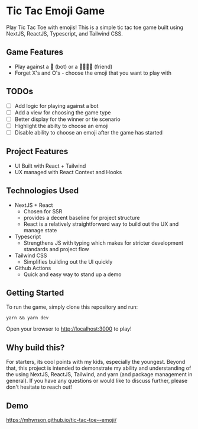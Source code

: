 # Tic Tac Emoji Game

Play Tic Tac Toe with emojis! This is a simple tic tac toe game built using NextJS, ReactJS, Typescript, and Tailwind CSS.

## Game Features

- Play against a 🤖 (bot) or a 👦🏾👧🏾 (friend)
- Forget X's and O's - choose the emoji that you want to play with

## TODOs

- [ ] Add logic for playing against a bot
- [ ] Add a view for choosing the game type
- [ ] Better display for the winner or tie scenario
- [ ] Highlight the abilty to choose an emoji
- [ ] Disable ability to choose an emoji after the game has started

## Project Features

- UI Built with React + Tailwind
- UX managed with React Context and Hooks

## Technologies Used

- NextJS + React
  - Chosen for SSR
  - provides a decent baseline for project structure
  - React is a relatively straightforward way to build out the UX and manage state
- Typescript
  - Strengthens JS with typing which makes for stricter development standards and project flow
- Tailwind CSS
  - Simplifies building out the UI quickly
- Github Actions
  - Quick and easy way to stand up a demo

## Getting Started

To run the game, simply clone this repository and run:

```
yarn && yarn dev
```

Open your browser to [http://localhost:3000](http://localhost:3000) to play!

## Why build this?

For starters, its cool points with my kids, especially the youngest. Beyond that, this project is intended to demonstrate my ability and understanding of the using NextJS, ReactJS, Tailwind, and yarn (and package management in general). If you have any questions or would like to discuss further, please don't hesitate to reach out!

## Demo
https://mhynson.github.io/tic-tac-toe--emoji/
